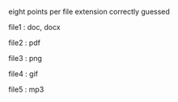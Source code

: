 eight points per file extension correctly guessed

file1 : doc, docx

file2 : pdf

file3 : png

file4 : gif

file5 : mp3